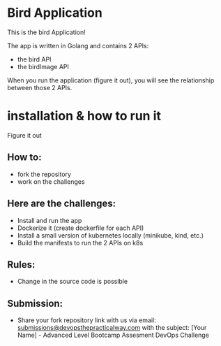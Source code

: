 # Bird Application

This is the bird Application!

The app is written in Golang and contains 2 APIs:
- the bird API
- the birdImage API

When you run the application (figure it out), you will see the relationship between those 2 APIs.

# installation & how to run it

Figure it out

## How to:
- fork the repository
- work on the challenges

## Here are the challenges:
- Install and run the app
- Dockerize it (create dockerfile for each API)
- Install a small version of kubernetes locally (minikube, kind, etc.)
- Build the manifests to run the 2 APIs on k8s 

## Rules:
- Change in the source code is possible

## Submission:
- Share your fork repository link with us via email: submissions@devopsthepracticalway.com with the subject: 
[Your Name] - Advanced Level Bootcamp Assesment DevOps Challenge
